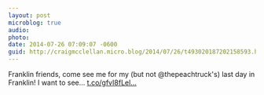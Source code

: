 ```yaml
---
layout: post
microblog: true
audio: 
photo: 
date: 2014-07-26 07:09:07 -0600
guid: http://craigmcclellan.micro.blog/2014/07/26/t493020187202158593.html
---
```

Franklin friends, come see me for my (but not @thepeachtruck's) last day in Franklin! I want to see… [t.co/gfvI8fLel...](http://t.co/gfvI8fLelm)
